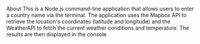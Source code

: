 About
This is a Node.js command-line application that allows users to enter a country name via the terminal. The application uses the Mapbox API to retrieve the location's coordinates (latitude and longitude) and the WeatherAPI to fetch the current weather conditions and temperature. The results are then displayed in the console
